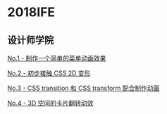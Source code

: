 # 2018IFE

## 设计师学院

[No.1 - 制作一个简单的菜单动画效果](http://www.yuanjingzhuang.com/2018IFE/No.1%20-%20%E5%88%B6%E4%BD%9C%E4%B8%80%E4%B8%AA%E7%AE%80%E5%8D%95%E7%9A%84%E8%8F%9C%E5%8D%95%E5%8A%A8%E7%94%BB%E6%95%88%E6%9E%9C/index.html)

[No.2 - 初步接触 CSS 2D 变形](http://www.yuanjingzhuang.com/2018IFE/No.2%20-%20%E5%88%9D%E6%AD%A5%E6%8E%A5%E8%A7%A6%20CSS%202D%20%E5%8F%98%E5%BD%A2/index.html)

[No.3 - CSS transition 和 CSS transform 配合制作动画](http://www.yuanjingzhuang.com/2018IFE/No.3%20-%20CSS%20transition%20%E5%92%8C%20CSS%20transform%20%E9%85%8D%E5%90%88%E5%88%B6%E4%BD%9C%E5%8A%A8%E7%94%BB/index.html)

[No.4 - 3D 空间的卡片翻转动效](http://www.yuanjingzhuang.com/2018IFE/No.3%20-%20CSS%20transition%20%E5%92%8C%20CSS%20transform%20%E9%85%8D%E5%90%88%E5%88%B6%E4%BD%9C%E5%8A%A8%E7%94%BB/index.html)
